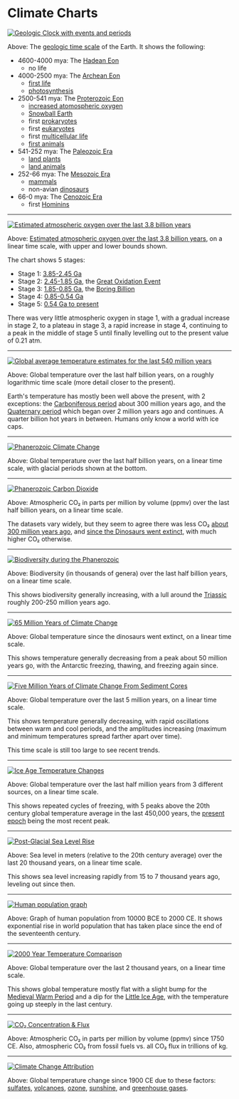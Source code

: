 # Climate Charts

[![Geologic Clock with events and periods](img/Geologic_Clock_with_events_and_periods.svg)](https://commons.wikimedia.org/wiki/File:Geologic_Clock_with_events_and_periods.svg)

Above: The [geologic time scale](https://en.wikipedia.org/wiki/Geologic_time_scale) of the Earth. It shows the following:

- 4600-4000 mya: The [Hadean Eon](https://en.wikipedia.org/wiki/Hadean)
  - no life
- 4000-2500 mya: The [Archean Eon](https://en.wikipedia.org/wiki/Archean)
  - [first life](https://en.wikipedia.org/wiki/History_of_life)
  - [photosynthesis](https://en.wikipedia.org/wiki/Photosynthesis)
- 2500-541 mya: The [Proterozoic Eon](https://en.wikipedia.org/wiki/Proterozoic)
  - [increased atomospheric oxygen](https://en.wikipedia.org/wiki/Paleoclimatology)
  - [Snowball Earth](https://en.wikipedia.org/wiki/Snowball_Earth)
  - first [prokaryotes](https://en.wikipedia.org/wiki/Prokaryote)
  - first [eukaryotes](https://en.wikipedia.org/wiki/Eukaryote)
  - first [multicellular life](https://en.wikipedia.org/wiki/Multicellular_organism)
  - [first animals](https://en.wikipedia.org/wiki/History_of_life#Emergence_of_animals)
- 541-252 mya: The [Paleozoic Era](https://en.wikipedia.org/wiki/Paleozoic)
  - [land plants](https://en.wikipedia.org/wiki/Embryophyte)
  - [land animals](https://en.wikipedia.org/wiki/Vertebrate_land_invasion)
- 252-66 mya: The [Mesozoic Era](https://en.wikipedia.org/wiki/Mesozoic)
  - [mammals](https://en.wikipedia.org/wiki/Mammal)
  - non-avian [dinosaurs](https://en.wikipedia.org/wiki/Dinosaur)
- 66-0 mya: The [Cenozoic Era](https://en.wikipedia.org/wiki/Cenozoic)
  - first [Hominins](https://en.wikipedia.org/wiki/Hominini)

---

[![Estimated atmospheric oxygen over the last 3.8 billion years](img/Oxygenation-atm-2.svg)](https://commons.wikimedia.org/wiki/File:Oxygenation-atm-2.svg)

Above: [Estimated atmospheric oxygen over the last 3.8 billion
years](https://en.wikipedia.org/wiki/Geological_history_of_oxygen), on a linear
time scale, with upper and lower bounds shown.

The chart shows 5 stages:
- Stage 1: [3.85-2.45 Ga](https://timescale.toolforge.org/?Ma=3850-2450)
- Stage 2: [2.45-1.85 Ga](https://timescale.toolforge.org/?Ma=2450-1850), the [Great Oxidation Event](https://en.wikipedia.org/wiki/Great_Oxidation_Event)
- Stage 3: [1.85-0.85 Ga](https://timescale.toolforge.org/?Ma=1850-850), the [Boring Billion](https://en.wikipedia.org/wiki/Boring_Billion)
- Stage 4: [0.85-0.54 Ga](https://timescale.toolforge.org/?Ma=850-540)
- Stage 5: [0.54 Ga to present](https://timescale.toolforge.org/?Ma=540-0)

There was very little atmospheric oxygen in stage 1, with a gradual increase in
stage 2, to a plateau in stage  3, a rapid increase in stage 4, continuing to a
peak in the middle of stage 5 until finally levelling out to the present value
of 0.21 atm.

---

[![Global average temperature estimates for the last 540 million years](img/All_palaeotemps.svg)](https://commons.wikimedia.org/wiki/File:All_palaeotemps.svg)

Above: Global temperature over the last half billion years, on a roughly
logarithmic time scale (more detail closer to the present).

Earth's temperature has mostly been well above the present, with 2 exceptions:
the [Carboniferous period](https://en.wikipedia.org/wiki/Carboniferous) about
300 million years ago, and the [Quaternary
period](https://en.wikipedia.org/wiki/Quaternary) which began over 2 million
years ago and continues. A quarter billion hot years in between. Humans only
know a world with ice caps.

---

[![Phanerozoic Climate Change](img/Phanerozoic_Climate_Change.svg)](https://commons.wikimedia.org/wiki/File:Phanerozoic_Climate_Change.svg)

Above: Global temperature over the last half billion years, on a linear
time scale, with glacial periods shown at the bottom.

---

[![Phanerozoic Carbon Dioxide](img/Phanerozoic_Carbon_Dioxide.png)](https://commons.wikimedia.org/wiki/File:Phanerozoic_Carbon_Dioxide.png)

Above: Atmospheric CO₂ in parts per million by volume (ppmv) over the last half
billion years, on a linear time scale.

The datasets vary widely, but they seem to agree there was less CO₂ [about 300
million years ago](https://en.wikipedia.org/wiki/Carboniferous), and [since the
Dinosaurs went extinct](https://en.wikipedia.org/wiki/Cenozoic), with much
higher CO₂ otherwise.

---

[![Biodiversity during the Phanerozoic](img/Phanerozoic_Biodiversity.svg)](https://commons.wikimedia.org/wiki/File:Phanerozoic_Biodiversity.svg)

Above: Biodiversity (in thousands of genera) over the last half billion years,
on a linear time scale.

This shows biodiversity generally increasing, with a lull around the
[Triassic](https://en.wikipedia.org/wiki/Triassic) roughly 200-250 million
years ago.

---

[![65 Million Years of Climate Change](img/65_Myr_Climate_Change.png)](https://commons.wikimedia.org/wiki/File:65_Myr_Climate_Change.png)

Above: Global temperature since the dinosaurs went extinct, on a linear
time scale.

This shows temperature generally decreasing from a peak about 50 million years
go, with the Antarctic freezing, thawing, and freezing again since.

---

[![Five Million Years of Climate Change From Sediment Cores](img/Five_Myr_Climate_Change.svg)](https://en.wikipedia.org/wiki/File:Five_Myr_Climate_Change.svg)

Above: Global temperature over the last 5 million years, on a linear time
scale.

This shows temperature generally decreasing, with rapid oscillations between
warm and cool periods, and the amplitudes increasing (maximum and minimum
temperatures spread farther apart over time).

This time scale is still too large to see recent trends.

---

[![Ice Age Temperature Changes](img/Ice_Age_Temperature.png)](https://commons.wikimedia.org/wiki/File:Ice_Age_Temperature.png)

Above: Global temperature over the last half million years from 3 different
sources, on a linear time scale.

This shows repeated cycles of freezing, with 5 peaks above the 20th century
global temperature average in the last 450,000 years, the [present
epoch](https://en.wikipedia.org/wiki/Holocene) being the most recent peak.

---

[![Post-Glacial Sea Level Rise](img/Post-Glacial_Sea_Level.png)](https://commons.wikimedia.org/wiki/File:Post-Glacial_Sea_Level.png)

Above: Sea level in meters (relative to the 20th century average) over the last
20 thousand years, on a linear time scale.

This shows sea level increasing rapidly from 15 to 7 thousand years ago,
leveling out since then.

---

[![Human population graph](img/Population_curve.svg)](https://commons.wikimedia.org/wiki/File:Population_curve.svg)

Above: Graph of human population from 10000 BCE to 2000 CE. It shows
exponential rise in world population that has taken place since the end of the
seventeenth century.

---

[![2000 Year Temperature Comparison](img/2000_Year_Temperature_Comparison.png)](https://commons.wikimedia.org/wiki/File:2000_Year_Temperature_Comparison.png)

Above: Global temperature over the last 2 thousand years, on a linear
time scale.

This shows global temperature mostly flat with a slight bump for the [Medieval
Warm Period](https://en.wikipedia.org/wiki/Medieval_Warm_Period) and a dip for
the [Little Ice Age](https://en.wikipedia.org/wiki/Little_Ice_Age), with the
temperature going up steeply in the last century.

---

[![CO₂ Concentration & Flux](img/Carbon_History_and_Flux_Rev.png)](https://en.wikipedia.org/wiki/File:Carbon_History_and_Flux_Rev.png)

Above: Atmospheric CO₂ in parts per million by volume (ppmv) since 1750 CE.
Also, atmospheric CO₂ from fossil fuels vs. all CO₂ flux in trillions of kg.

---

[![Climate Change Attribution](img/Climate_Change_Attribution.png)](https://commons.wikimedia.org/wiki/File:Climate_Change_Attribution.png)

Above: Global temperature change since 1900 CE due to these factors:
[sulfates](https://en.wikipedia.org/wiki/Stratospheric_sulfur_aerosols),
[volcanoes](https://en.wikipedia.org/wiki/Timeline_of_volcanism_on_Earth),
[ozone](https://en.wikipedia.org/wiki/Ozone_layer),
[sunshine](https://en.wikipedia.org/wiki/Milankovitch_cycles), and
[greenhouse gases](https://en.wikipedia.org/wiki/Greenhouse_gas).
